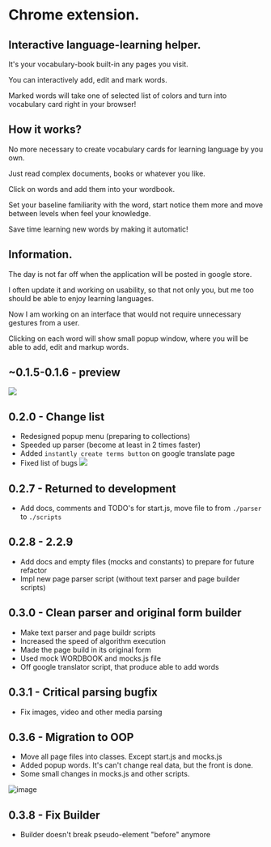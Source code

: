 # Chrome extension.
## Interactive language-learning helper.
It's your vocabulary-book built-in any pages you visit. 

You can interactively add, edit and mark words. 

Marked words will take one of selected list of colors and turn into vocabulary card right in your browser!

## How it works? 
No more necessary to create vocabulary cards for learning language by you own. 

Just read complex documents, books or whatever you like. 

Click on words and add them into your wordbook.

Set your baseline familiarity with the word, start notice them more and move between levels when feel your knowledge.

Save time learning new words by making it automatic!

## Information.
The day is not far off when the application will be posted in google store. 

I often update it and working on usability, so that not only you, but me too should be able to enjoy learning languages.

Now I am working on an interface that would not require unnecessary gestures from a user.

Clicking on each word will show small popup window, where you will be able to add, edit and markup words.

## ~0.1.5-0.1.6 - preview
![](https://sun9-31.userapi.com/rIXe5gjImJUmVA2AIUShndTDDTXp_5mojL55Vg/5XZGeZK_Uso.jpg)

## 0.2.0 - Change list
- Redesigned popup menu (preparing to collections)
- Speeded up parser (become at least in 2 times faster)
- Added `instantly create terms button` on google translate page
- Fixed list of bugs
![](https://sun9-6.userapi.com/7N36ebXciQqlCgqGvYB9ThFMw_RNnD3yCWzalQ/sp3mE8Cowoc.jpg)
  
## 0.2.7 - Returned to development
- Add docs, comments and TODO's for start.js, move file to from `./parser` to `./scripts`

## 0.2.8 - 2.2.9
- Add docs and empty files (mocks and constants) to prepare for future refactor
- Impl new page parser script (without text parser and page builder scripts)

## 0.3.0 - Clean parser and original form builder
- Make text parser and page buildr scripts
- Increased the speed of algorithm execution
- Made the page build in its original form
- Used mock WORDBOOK and mocks.js file
- Off google translator script, that produce able to add words

## 0.3.1 - Critical parsing bugfix
- Fix images, video and other media parsing

## 0.3.6 - Migration to OOP
- Move all page files into classes. Except start.js and mocks.js
- Added popup words. It's can't change real data, but the front is done.
- Some small changes in mocks.js and other scripts.

![image](https://user-images.githubusercontent.com/32300896/155873006-b2bda578-0951-45bc-8527-d988e4da1984.png)

## 0.3.8 - Fix Builder
- Builder doesn't break pseudo-element "before" anymore
